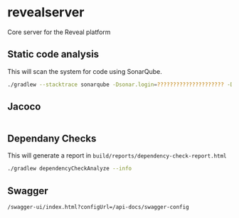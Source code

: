 # revealserver

Core server for the Reveal platform

## Static code analysis

This will scan the system for code using SonarQube.

```bash
./gradlew --stacktrace sonarqube -Dsonar.login=????????????????????? -Dsonar.host.url=https://sonar-ops.akros.online -Dsonar.dependencyCheck.htmlReportPath=build/reports/dependency-check-report.html
```

## Jacoco

```bash

```

## Dependany Checks

This will generate a report in `build/reports/dependency-check-report.html`

```bash
./gradlew dependencyCheckAnalyze --info
```
## Swagger
```text
/swagger-ui/index.html?configUrl=/api-docs/swagger-config
```